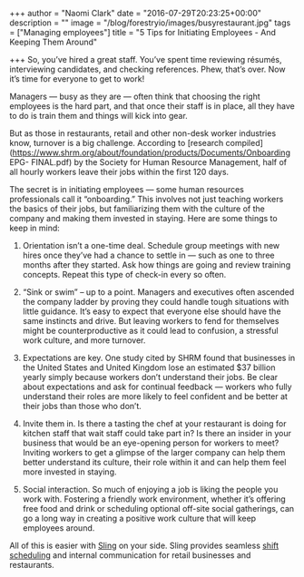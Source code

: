 +++
author = "Naomi Clark"
date = "2016-07-29T20:23:25+00:00"
description = ""
image = "/blog/forestryio/images/busyrestaurant.jpg"
tags = ["Managing employees"]
title = "5 Tips for Initiating Employees - And Keeping Them Around"

+++
So, you’ve hired a great staff. You’ve spent time reviewing résumés, interviewing candidates, and checking references. Phew, that’s over. Now it’s time for everyone to get to work!

Managers — busy as they are — often think that choosing the right employees is the hard part, and that once their staff is in place, all they have to do is train them and things will kick into gear.

But as those in restaurants, retail and other non-desk worker industries know, turnover is a big challenge. According to [research compiled](https://www.shrm.org/about/foundation/products/Documents/Onboarding EPG- FINAL.pdf) by the Society for Human Resource Management, half of all hourly workers leave their jobs within the first 120 days.

The secret is in initiating employees — some human resources professionals call it “onboarding.” This involves not just teaching workers the basics of their jobs, but familiarizing them with the culture of the company and making them invested in staying. Here are some things to keep in mind:

1.  Orientation isn’t a one-time deal. Schedule group meetings with new hires once they’ve had a chance to settle in — such as one to three months after they started. Ask how things are going and review training concepts. Repeat this type of check-in every so often.

2.  “Sink or swim” – up to a point. Managers and executives often ascended the company ladder by proving they could handle tough situations with little guidance. It’s easy to expect that everyone else should have the same instincts and drive. But leaving workers to fend for themselves might be counterproductive as it could lead to confusion, a stressful work culture, and more turnover.

3.  Expectations are key. One study cited by SHRM found that businesses in the United States and United Kingdom lose an estimated $37 billion yearly simply because workers don’t understand their jobs. Be clear about expectations and ask for continual feedback — workers who fully understand their roles are more likely to feel confident and be better at their jobs than those who don’t.

4.  Invite them in. Is there a tasting the chef at your restaurant is doing for kitchen staff that wait staff could take part in? Is there an insider in your business that would be an eye-opening person for workers to meet? Inviting workers to get a glimpse of the larger company can help them better understand its culture, their role within it and can help them feel more invested in staying.

5.  Social interaction. So much of enjoying a job is liking the people you work with. Fostering a friendly work environment, whether it’s offering free food and drink or scheduling optional off-site social gatherings, can go a long way in creating a positive work culture that will keep employees around.

All of this is easier with [Sling](https://getsling.com) on your side. Sling provides seamless [shift scheduling](https://getsling.com/blog/post/work-schedule/) and internal communication for retail businesses and restaurants.
